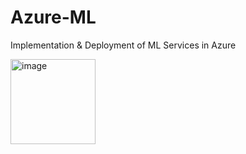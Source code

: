 # Azure-ML
Implementation & Deployment of ML Services in Azure

<img width="136" alt="image" src="https://user-images.githubusercontent.com/72096831/211571049-f54bddb6-a626-4445-8722-f09b425ce749.png">
